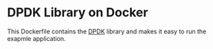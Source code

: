 # DPDK Library on Docker

This Dockerfile contains the [DPDK](http://dpdk.org/) library and makes it easy to run the exapmle application.

